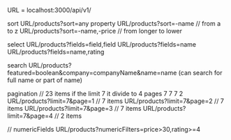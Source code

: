

URL = localhost:3000/api/v1/


sort 
URL/products?sort=any property
URL/products?sort=-name // from a to z
URL/products?sort=-name,-price // from longer to lower  

select 
URL/products?fields=field,field 
URL/products?fields=name
URL/products?fields=name,rating

search 
URL/products?featured=boolean&company=companyName&name=name (can search for full name or part of name)


pagination 
// 23 items if the limit 7 it divide to 4 pages 7 7 7 2
URL/products?limit=7&page=1 // 7 items
URL/products?limit=7&page=2 // 7 items
URL/products?limit=7&page=3 // 7 items
URL/products?limit=7&page=4 // 2 items


// numericFields 
URL/products?numericFilters=price>30,rating>=4
